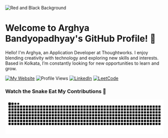 ![Red and Black Background](./bg-gif.gif)

# Welcome to Arghya Bandyopadhyay's GitHub Profile! 👋

Hello! I'm Arghya, an Application Developer at Thoughtworks. I enjoy blending creativity with technology and exploring new skills and interests. Based in Kolkata, I’m constantly looking for new opportunities to learn and grow.

[![My Website](https://img.shields.io/badge/My%20Website-RUNNING-green?style=for-the-badge&logo=github)](https://vyom-chatbot-app.onrender.com)
![Profile Views](https://komarev.com/ghpvc/?username=arghya-bandyopadhyay-30&color=red&style=for-the-badge)
[![LinkedIn](https://img.shields.io/badge/LinkedIn-CONNECT%20WITH%20ME-blue?style=for-the-badge&logo=linkedin)](https://www.linkedin.com/in/arghya-bandyopadhyay)
[![LeetCode](https://img.shields.io/badge/LeetCode-Profile-orange?style=for-the-badge&logo=leetcode)](https://leetcode.com/u/arghya-bandyopadhyay/)

### Watch the Snake Eat My Contributions 🐍
![Snake animation](https://github.com/arghya-bandyopadhyay-30/arghya-bandyopadhyay-30/blob/output/github-contribution-grid-snake.svg)
